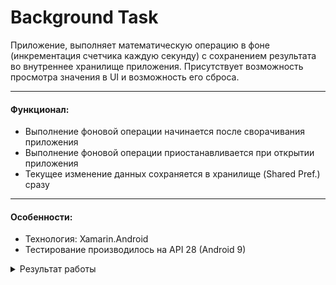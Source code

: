 # Background Task

Приложение, выполняет математическую операцию в фоне (инкрементация счетчика каждую секунду) с сохранением результата во внутреннее хранилище приложения.
Присутствует возможность просмотра значения в UI и возможность его сброса.
___

#### Функционал:

- Выполнение фоновой операции начинается после сворачивания приложения
- Выполнение фоновой операции приостанавливается при открытии приложения
- Текущее изменение данных сохраняется в хранилище (Shared Pref.) сразу
___

#### Особенности:

- Технология: Xamarin.Android
- Тестирование производилось на API 28 (Android 9)

<details><summary>Результат работы</summary>
<p>

![Screenshot_20200728-113111](https://user-images.githubusercontent.com/37018236/88638828-10fb5000-d0cd-11ea-97d2-6116b101d6d7.jpg)
![Screenshot_20200728-113106](https://user-images.githubusercontent.com/37018236/88638837-122c7d00-d0cd-11ea-880b-6898cb7d8fd3.jpg)

</p>
</details>
